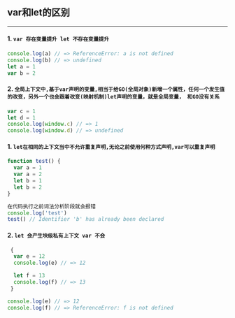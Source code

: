 ## var和let的区别
---

#### 1. `var 存在变量提升 let 不存在变量提升`

```javascript
console.log(a) // => ReferenceError: a is not defined
console.log(b) // => undefined
let a = 1
var b = 2
```

#### 2. `全局上下文中,基于var声明的变量,相当于给GO(全局对象)新增一个属性，任何一个发生值的改变，另外一个也会跟着改变(映射机制)let声明的变量，就是全局变量， 和GO没有关系`

```javascript
var c = 1
let d = 1
console.log(window.c) // => 1
console.log(window.d) // => undefined
```

#### 1. `let在相同的上下文当中不允许重复声明,无论之前使用何种方式声明,var可以重复声明`

```javascript
function test() {
  var a = 1
  var a = 2
  let b = 1
  let b = 2 
}

在代码执行之前词法分析阶段就会报错
console.log('test')
test() // Identifier 'b' has already been declared 
```

#### 2. `let 会产生块级私有上下文 var 不会`

```javascript
 {
  var e = 12
  console.log(e) // => 12

  let f = 13
  console.log(f) // => 13
 }

console.log(e) // => 12
console.log(f) // => ReferenceError: f is not defined
```


